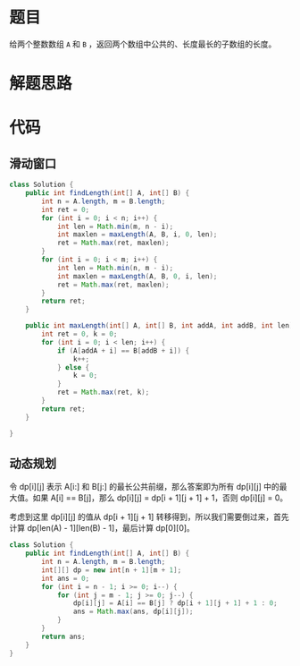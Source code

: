 # 题目

给两个整数数组 `A` 和 `B` ，返回两个数组中公共的、长度最长的子数组的长度。

# 解题思路

# 代码

## 滑动窗口

```java
class Solution {
    public int findLength(int[] A, int[] B) {
        int n = A.length, m = B.length;
        int ret = 0;
        for (int i = 0; i < n; i++) {
            int len = Math.min(m, n - i);
            int maxlen = maxLength(A, B, i, 0, len);
            ret = Math.max(ret, maxlen);
        }
        for (int i = 0; i < m; i++) {
            int len = Math.min(n, m - i);
            int maxlen = maxLength(A, B, 0, i, len);
            ret = Math.max(ret, maxlen);
        }
        return ret;
    }

    public int maxLength(int[] A, int[] B, int addA, int addB, int len) {
        int ret = 0, k = 0;
        for (int i = 0; i < len; i++) {
            if (A[addA + i] == B[addB + i]) {
                k++;
            } else {
                k = 0;
            }
            ret = Math.max(ret, k);
        }
        return ret;
    }

}
```

##  动态规划

令 dp\[i][j] 表示 A[i:] 和 B[j:] 的最长公共前缀，那么答案即为所有 dp\[i][j] 中的最大值。如果 A[i] == B[j]，那么 dp\[i][j] = dp\[i + 1][j + 1] + 1，否则 dp\[i][j] = 0。

考虑到这里 dp\[i][j] 的值从 dp\[i + 1][j + 1] 转移得到，所以我们需要倒过来，首先计算 dp\[len(A) - 1][len(B) - 1]，最后计算 dp\[0][0]。

```java
class Solution {
    public int findLength(int[] A, int[] B) {
        int n = A.length, m = B.length;
        int[][] dp = new int[n + 1][m + 1];
        int ans = 0;
        for (int i = n - 1; i >= 0; i--) {
            for (int j = m - 1; j >= 0; j--) {
                dp[i][j] = A[i] == B[j] ? dp[i + 1][j + 1] + 1 : 0;
                ans = Math.max(ans, dp[i][j]);
            }
        }
        return ans;
    }
}

```

